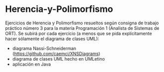 # Herencia-y-Polimorfismo
Ejercicios de Herencia y Polimorfismo resueltos según consigna de trabajo práctico número 3 para la materia Programación 1 (Analista de Sistemas de ORT). Se subirá por cada ejercicio (a menos que se pida explícitamente hacer sólamente el diagrama de clases UML):

- diagrama Nassi-Schneiderman (https://github.com/caemci/XNSDiagrams)
- diagrama de clases UML hecho en UMLetino
- aplicación en Java
